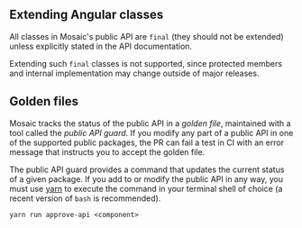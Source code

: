 ## Extending Angular classes

All classes in Mosaic's public API are `final` (they should not be extended) unless explicitly stated in the API documentation.

Extending such `final` classes is not supported, since protected members and internal implementation may change outside of major releases.

## Golden files

Mosaic tracks the status of the public API in a *golden file*, maintained with a tool called the *public API guard*.
If you modify any part of a public API in one of the supported public packages, the PR can fail a test in CI with an error message that instructs you to accept the golden file.

The public API guard provides a command that updates the current status of a given package. If you add to or modify the public API in any way, you must use [yarn](https://yarnpkg.com/) to execute the command in your terminal shell of choice (a recent version of `bash` is recommended).

```shell
yarn run approve-api <component>
```
